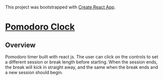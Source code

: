 This project was bootstrapped with [Create React App](https://github.com/facebook/create-react-app).

# [Pomodoro Clock](https://donjosef.github.io/pomodoro-clock/)

## Overview 

Pomodoro timer built with react js. The user can click on the controls to set a different session or break length before starting.
When the session ends, the break will kick in straight away, and the same when the break ends and a new session should begin.

